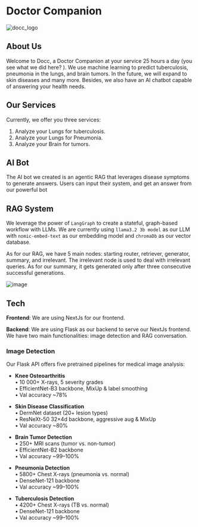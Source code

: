 # Doctor Companion

![docc_logo](https://github.com/user-attachments/assets/f1ca81cc-bf30-4366-80a4-9a7e7fa31610)

## About Us
Welcome to Docc, a Doctor Companion at your service 25 hours a day (you see what we did here? ). We use machine learning to predict tuberculosis, pneumonia in the lungs, and brain tumors. In the future, we will expand to skin diseases and many more. Besides, we also have an AI chatbot capable of answering your health needs.  

## Our Services
Currently, we offer you three services:
1. Analyze your Lungs for tuberculosis.
2. Analyze your Lungs for Pneumonia.
3. Analyze your Brain for tumors.

## AI Bot
The AI bot we created is an agentic RAG that leverages disease symptoms to generate answers. Users can input their system, and get an answer from our powerful bot

## RAG System
We leverage the power of `LangGraph` to create a stateful, graph-based workflow with LLMs. We are currently using `llama3.2 3b model` as our LLM with `nomic-embed-text` as our embedding model and `chromaDb` as our vector database. 

As for our RAG, we have 5 main nodes: starting router, retriever, generator, summary, and irrelevant. The irrelevant node is used to deal with irrelevant queries.  As for our summary, it gets generated only after three consecutive successful generations.

![image](https://github.com/user-attachments/assets/18382c61-18de-4a10-94f9-219fb34f3c41)


## Tech
**Frontend**: We are using NextJs for our frontend.

**Backend**: We are using Flask as our backend to serve our NextJs frontend. We have two main functionalities: image detection and RAG conversation. 

### Image Detection

Our Flask API offers five pretrained pipelines for medical image analysis:

- **Knee Osteoarthritis**  
  • 10 000+ X-rays, 5 severity grades  
  • EfficientNet-B3 backbone, MixUp & label smoothing  
  • Val accuracy ~78%

- **Skin Disease Classification**  
  • DermNet dataset (20+ lesion types)  
  • ResNeXt-50 32×4d backbone, aggressive aug & MixUp  
  • Val accuracy ~80%

- **Brain Tumor Detection**  
  • 250+ MRI scans (tumor vs. non-tumor)  
  • EfficientNet-B2 backbone  
  • Val accuracy ~99–100%

- **Pneumonia Detection**  
  • 5800+ Chest X-rays (pneumonia vs. normal)  
  • DenseNet-121 backbone  
  • Val accuracy ~99–100%

- **Tuberculosis Detection**  
  • 4200+ Chest X-rays (TB vs. normal)  
  • DenseNet-121 backbone  
  • Val accuracy ~99–100%





